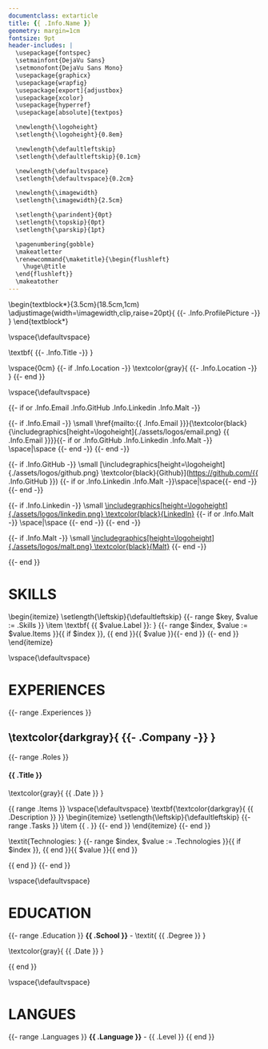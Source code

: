 ```yaml
---
documentclass: extarticle
title: {{ .Info.Name }}
geometry: margin=1cm
fontsize: 9pt
header-includes: |
  \usepackage{fontspec}
  \setmainfont{DejaVu Sans}
  \setmonofont{DejaVu Sans Mono}
  \usepackage{graphicx}
  \usepackage{wrapfig}
  \usepackage[export]{adjustbox}
  \usepackage{xcolor}
  \usepackage{hyperref}
  \usepackage[absolute]{textpos}

  \newlength{\logoheight}
  \setlength{\logoheight}{0.8em}

  \newlength{\defaultleftskip}
  \setlength{\defaultleftskip}{0.1cm}

  \newlength{\defaultvspace}
  \setlength{\defaultvspace}{0.2cm}

  \newlength{\imagewidth}
  \setlength{\imagewidth}{2.5cm}

  \setlength{\parindent}{0pt}
  \setlength{\topskip}{0pt}
  \setlength{\parskip}{1pt}

  \pagenumbering{gobble}
  \makeatletter
  \renewcommand{\maketitle}{\begin{flushleft}
    \huge\@title
  \end{flushleft}}
  \makeatother
---
```


\begin{textblock*}{3.5cm}(18.5cm,1cm)
\adjustimage{width=\imagewidth,clip,raise=20pt}{ {{- .Info.ProfilePicture -}} }
\end{textblock*}

\vspace{\defaultvspace}

\textbf{ {{- .Info.Title -}} }

\vspace{0cm}
{{- if .Info.Location -}}
\textcolor{gray}{ {{- .Info.Location -}} }
{{- end }}

\vspace{\defaultvspace}

{{- if or .Info.Email .Info.GitHub .Info.Linkedin .Info.Malt -}}

{{- if .Info.Email -}}
\small \href{mailto:{{ .Info.Email }}}{\textcolor{black}{\includegraphics[height=\logoheight]{./assets/logos/email.png} {{ .Info.Email }}}}{{- if or .Info.GitHub .Info.Linkedin .Info.Malt -}} \space|\space {{- end -}}
{{- end -}}

{{- if .Info.GitHub -}}
\small [\includegraphics[height=\logoheight]{./assets/logos/github.png} \textcolor{black}{Github}](https://github.com/{{ .Info.GitHub }})
{{- if or .Info.Linkedin .Info.Malt -}}\space|\space{{- end -}}
{{- end -}}

{{- if .Info.Linkedin -}}
\small [\includegraphics[height=\logoheight]{./assets/logos/linkedin.png} \textcolor{black}{LinkedIn}](https://www.linkedin.com/in/edouard-jubert-9a348b58/)
{{- if or .Info.Malt -}} \space|\space {{- end -}}
{{- end -}}

{{- if .Info.Malt -}}
\small [\includegraphics[height=\logoheight]{./assets/logos/malt.png} \textcolor{black}{Malt}](https://www.malt.fr/profile/edouardjubert)
{{- end -}}

{{- end }}


# SKILLS

\begin{itemize}
\setlength{\leftskip}{\defaultleftskip}
{{- range $key, $value := .Skills }}
\item \textbf{ {{ $value.Label }}: }
{{- range $index, $value := $value.Items }}{{ if $index }}, {{ end }}{{ $value }}{{- end }}
{{- end }}
\end{itemize}

\vspace{\defaultvspace}

# EXPERIENCES

{{- range .Experiences }}

## \textcolor{darkgray}{ {{- .Company -}} }

{{- range .Roles }}
#### {{ .Title }}

\textcolor{gray}{ {{ .Date }} }

{{ range .Items }}
\vspace{\defaultvspace}
\textbf{\textcolor{darkgray}{ {{ .Description }} }}
\begin{itemize}
\setlength{\leftskip}{\defaultleftskip}
{{- range .Tasks }}
\item {{ . }}
{{- end }}
\end{itemize}
{{- end }}

\textit{Technologies: } {{- range $index, $value := .Technologies }}{{ if $index }}, {{ end }}{{ $value }}{{ end }}

{{ end }}
{{- end }}


\vspace{\defaultvspace}

# EDUCATION

{{- range .Education }}
**{{ .School }}** - \textit{ {{ .Degree }} }

\textcolor{gray}{ {{ .Date }} }

{{ end }}


\vspace{\defaultvspace}

# LANGUES

{{- range .Languages }}
**{{ .Language }}** - {{ .Level }}
{{ end }}
